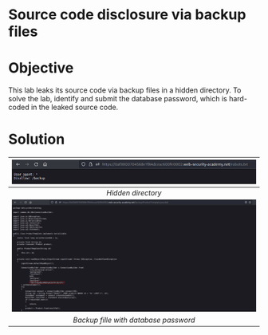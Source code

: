 # Source code disclosure via backup files
# Objective
This lab leaks its source code via backup files in a hidden directory. To solve the lab, identify and submit the database password, which is hard-coded in the leaked source code.

# Solution
|![](Images/image-3.png)|
|:--:| 
| *Hidden directory* |
|![](Images/image-4.png)|
| *Backup fille with database password* |
